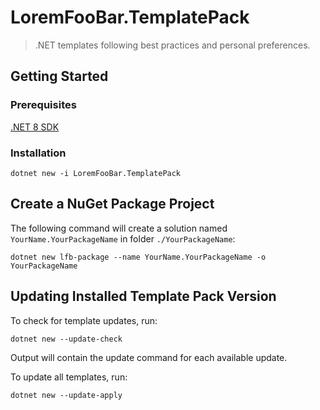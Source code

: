 # LoremFooBar.TemplatePack

> .NET templates following best practices and personal preferences.

## Getting Started

### Prerequisites

[.NET 8 SDK](https://dotnet.microsoft.com/en-us/download/dotnet/8.0)

### Installation

```shell
dotnet new -i LoremFooBar.TemplatePack
```

## Create a NuGet Package Project

The following command will create a solution named `YourName.YourPackageName` 
in folder `./YourPackageName`:

```shell
dotnet new lfb-package --name YourName.YourPackageName -o YourPackageName
```

[//]: # (## Implement Missing Functionality In Created Project)

[//]: # ()
[//]: # (Some functionality needs to be completed/implemented by you. In the created)

[//]: # (project search for `// TODO` comments and `NotImplementedException`s, or find)

[//]: # (the TODO view in your IDE.)

## Updating Installed Template Pack Version

To check for template updates, run:

```shell
dotnet new --update-check
```

Output will contain the update command for each available update.

To update all templates, run:

```shell
dotnet new --update-apply
```
